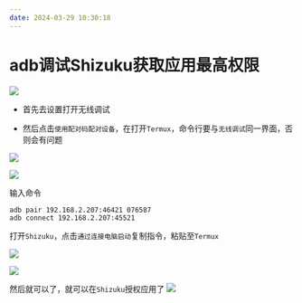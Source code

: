 ```yaml
---
date: 2024-03-29 10:30:18
---
```



# adb调试Shizuku获取应用最高权限

![](../资源文件/图片/314a9377e2f06daa4f411f4717318fb.jpg)

- 首先去设置打开无线调试

- 然后点击`使用配对码配对设备`，在打开`Termux`，命令行要与`无线调试`同一界面，否则会有问题

![](../资源文件/图片/74c66966c3280abcaa8f16b420ba9af.jpg)

![](../资源文件/图片/07700fdf21b46d0e1af1b73246f038f.jpg)

输入命令
```
adb pair 192.168.2.207:46421 076587
adb connect 192.168.2.207:45521
```

打开`Shizuku`，点击`通过连接电脑启动`复制指令，粘贴至`Termux`

![](../资源文件/图片/70acbe8a72fd9a068d374b8936b30e5.jpg)

![](../资源文件/图片/bd9bfa83ffaa31420a081d18f7a49c0.jpg)

然后就可以了，就可以在`Shizuku`授权应用了
![](../资源文件/图片/d7d0364bfc62638ea1c15516fd316a3.jpg)